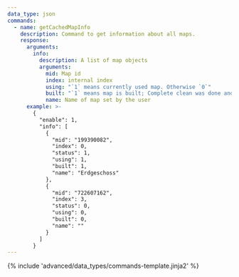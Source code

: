 ```yaml
---
data_type: json
commands:
  - name: getCachedMapInfo
    description: Command to get information about all maps.
    response:
      arguments:
        info:
          description: A list of map objects
          arguments:
            mid: Map id
            index: internal index
            using: "`1` means currently used map. Otherwise `0`"
            built: "`1` means map is built; Complete clean was done and bot returned successfully to charging station"
            name: Name of map set by the user
      example: >-
        {
          "enable": 1,
          "info": [
            {
              "mid": "199390082",
              "index": 0,
              "status": 1,
              "using": 1,
              "built": 1,
              "name": "Erdgeschoss"
            },
            {
              "mid": "722607162",
              "index": 3,
              "status": 0,
              "using": 0,
              "built": 0,
              "name": ""
            }
          ]
        }
---
```


{% include 'advanced/data_types/commands-template.jinja2' %}
